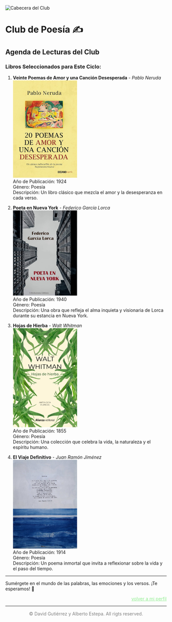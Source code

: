 ![Cabecera del Club](../../imagenes/9.Club_Poesia/Poesia_Cabecera.png)

# Club de Poesía ✍️

## Agenda de Lecturas del Club

### Libros Seleccionados para Este Ciclo:

1. **Veinte Poemas de Amor y una Canción Desesperada** - *Pablo Neruda*  
   <img src="../../imagenes/Portadas_Libros/Neruda.jpg" alt="Portada de Veinte Poemas de Amor y una Canción Desesperada" width="200px">  
   Año de Publicación: 1924  
   Género: Poesía  
   Descripción: Un libro clásico que mezcla el amor y la desesperanza en cada verso.

2. **Poeta en Nueva York** - *Federico García Lorca*  
   <img src="../../imagenes/Portadas_Libros/Lorca.jpg" alt="Portada de Poeta en Nueva York" width="200px">  
   Año de Publicación: 1940  
   Género: Poesía  
   Descripción: Una obra que refleja el alma inquieta y visionaria de Lorca durante su estancia en Nueva York.

3. **Hojas de Hierba** - *Walt Whitman*  
   <img src="../../imagenes/Portadas_Libros/WaltW.jpg" alt="Portada de Hojas de Hierba" width="200px">  
   Año de Publicación: 1855  
   Género: Poesía  
   Descripción: Una colección que celebra la vida, la naturaleza y el espíritu humano.

4. **El Viaje Definitivo** - *Juan Ramón Jiménez*  
   <img src="../../imagenes/Portadas_Libros/JRJ.jpg" alt="Portada de El Viaje Definitivo" width="200px">  
   Año de Publicación: 1914  
   Género: Poesía  
   Descripción: Un poema inmortal que invita a reflexionar sobre la vida y el paso del tiempo.

---

Sumérgete en el mundo de las palabras, las emociones y los versos. ¡Te esperamos! 🌺

<a href="../mi_perfil.md" style=" color: lightgreen ;display: block;text-align: right;">volver a mi perfil</a>

----

<p style="text-align: center;color:grey; margin-top: 3%"> 
&copy David Gutiérrez y Alberto Estepa. All rigts reserved.
</p>